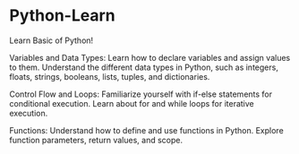# Python-Learn
Learn Basic of Python!

Variables and Data Types:
  Learn how to declare variables and assign values to them.
  Understand the different data types in Python, such as integers, floats, strings, booleans, lists, tuples, and dictionaries.
  
Control Flow and Loops:
  Familiarize yourself with if-else statements for conditional execution.
  Learn about for and while loops for iterative execution.
  
Functions:
  Understand how to define and use functions in Python.
  Explore function parameters, return values, and scope.
